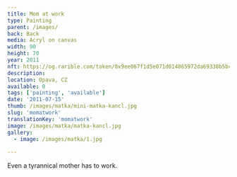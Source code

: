 ```yaml
---
title: Mom at work
type: Painting
parent: /images/
back: Back
media: Acryl on canvas
width: 90
height: 70
year: 2011
nft: https://og.rarible.com/token/0x9ee067f1d5e071d014865972da69338b5bcdb246:43734702888156210097807191621251770477089412981983422281406974448217427542022
description: 
location: Opava, CZ
available: 0
tags: ['painting', 'available']
date: '2011-07-15'
thumb: /images/matka/mini-matka-kancl.jpg
slug: 'momatwork'
translationKey: 'momatwork'
image: /images/matka/matka-kancl.jpg
gallery:
  - image: /images/matka/1.jpg
  
---
```

Even a tyrannical mother has to work.